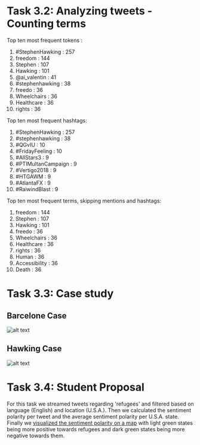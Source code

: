 # Task 3.2: Analyzing tweets - Counting terms

Top ten most frequent tokens :

1. \#StephenHawking : 257
2. freedom : 144
3. Stephen : 107
4. Hawking : 101
5. @ai_valentin : 41
6. \#stephenhawking : 38
7. freedo : 36
8. Wheelchairs : 36
9. Healthcare : 36
 10. rights : 36


Top ten most frequent hashtags:

1. \#StephenHawking : 257
2. \#stephenhawking : 38
3. \#QGvIU : 10
4. \#FridayFeeling : 10
5. \#AllStars3 : 9
6. \#PTIMultanCampaign : 9
7. \#Vertigo2018 : 9
8. \#HTGAWM : 9
9. \#AtlantaFX : 9
 10. \#RaiwindBlast : 9


Top ten most frequent terms, skipping mentions and hashtags: 

1. freedom : 144
2. Stephen : 107
3. Hawking : 101
4. freedo : 36
5. Wheelchairs : 36
6. Healthcare : 36
7. rights : 36
8. Human : 36
9. Accessibility : 36
 10. Death : 36

# Task 3.3: Case study
## Barcelone Case
![alt text](/home/sofia/PycharmProjects/Labs-solutions/Lab-3/barca.png)
## Hawking Case
![alt text](/home/sofia/PycharmProjects/Labs-solutions/Lab-3/hawking.png)

# Task 3.4: Student Proposal
For this task we streamed tweets regarding 'refugees' and filtered based on language (English) 
and location (U.S.A.). Then we calculated the sentiment polarity per tweet and the average sentiment
polarity per U.S.A. state. Finally we [visualized the sentiment polarity on a map](https://plot.ly/~s.yfantidou/4/sentiment-polarity-about-refugees-by-state-hover-for-breakdown/) with light 
green states being more positive towards refugees and dark green states being more negative 
towards them.
